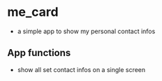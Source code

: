 # me_card
- a simple app to show my personal contact infos 

## App functions 
 
- show all set contact infos on a single screen 

